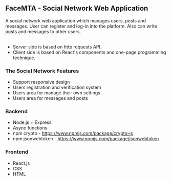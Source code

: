 
<!-- PROJECT LOGO -->
## FaceMTA - Social Network Web Application
A social network web application which manages users, posts and messages.
User can register and log-in into the platform. Also can write posts and messages to other users.
<br></br>
* Server side is based on http requests API.
* Client side is based on React's components and one-page programming technique.

### The Social Network Features
* Support responsive design
* Users registration and verification system
* Users area for manage their own settings
* Users area for messages and posts

### Backend
* Node.js + Express
* Async functions
* npm crypto - https://www.npmjs.com/package/crypto-js
* npm jsonwebtoken - https://www.npmjs.com/package/jsonwebtoken

### Frontend
* React.js
* CSS
* HTML


